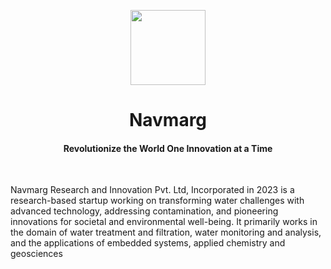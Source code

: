 <p align="center">
    <img src="https://github.com/Navmarg-Research-and-Innovation/navmarg-research-and-innovation.github.io/blob/main/Icon.png" height="120px"/>
    <h1 align="center">Navmarg </h1>
    <h4 align="center">
      Revolutionize the World One Innovation at a Time
    </h4>
  <br>
</p>


<!-- Badge section -->


Navmarg Research and Innovation Pvt. Ltd, Incorporated in 2023 is a research-based startup working on transforming water challenges with advanced technology, addressing contamination, and pioneering innovations for societal and environmental well-being. It primarily works in the domain of water treatment and filtration, water monitoring and analysis, and the applications of embedded systems, applied chemistry and geosciences

